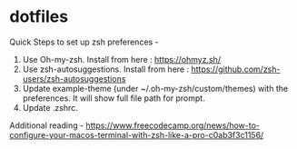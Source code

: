 # dotfiles

Quick Steps to set up zsh preferences - 
1. Use Oh-my-zsh. Install from here : https://ohmyz.sh/
2. Use zsh-autosuggestions. Install from here : https://github.com/zsh-users/zsh-autosuggestions
3. Update example-theme (under ~/.oh-my-zsh/custom/themes) with the preferences. It will show full file path for prompt.
4. Update .zshrc.

Additional reading - https://www.freecodecamp.org/news/how-to-configure-your-macos-terminal-with-zsh-like-a-pro-c0ab3f3c1156/
